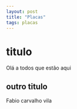 ```yaml
---
layout: post
title: "Placas"
tags: placas
---
```


# titulo


Olá a todos que estão aqui

## outro titulo

Fabio carvalho vila
